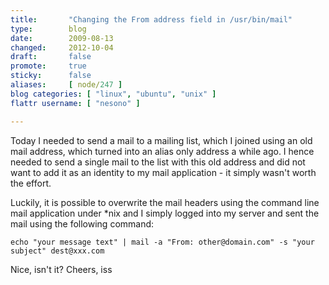 ```yaml
---
title:       "Changing the From address field in /usr/bin/mail"
type:        blog
date:        2009-08-13
changed:     2012-10-04
draft:       false
promote:     true
sticky:      false
aliases:     [ node/247 ]
blog categories: [ "linux", "ubuntu", "unix" ]
flattr username: [ "nesono" ]

---
```


<!--more-->
Today I needed to send a mail to a mailing list, which I joined using an old mail address, which turned into an alias only address a while ago. I hence needed to send a single mail to the list with this old address and did not want to add it as an identity to my mail application - it simply wasn't worth the effort.
<!--break-->

Luckily, it is possible to overwrite the mail headers using the command line mail application under *nix and I simply logged into my server and sent the mail using the following command:

<pre><code class="bash">echo "your message text" | mail -a "From: other@domain.com" -s "your subject" dest@xxx.com</code></pre>

Nice, isn't it? Cheers, iss
